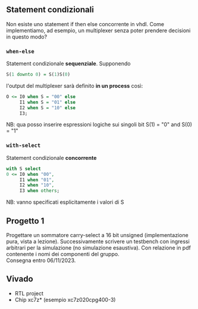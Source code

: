 ## Statement condizionali
Non esiste uno statement if then else concorrente in vhdl. Come implementiamo, ad esempio, un multiplexer senza poter prendere decisioni in questo modo?

### `when-else`
Statement condizionale <b>sequenziale</b>. Supponendo 
```vhdl
S(1 downto 0) = S(1)S(0)
```
l'output del multiplexer sarà definito <b>in un process</b> così:
```vhdl
O <= I0 when S = "00" else
     I1 when S = "01" else
     I2 when S = "10" else
     I3;
```
NB: qua posso inserire espressioni logiche sui singoli bit S(1) = "0" and S(0) = "1"

### `with-select`
Statement condizionale <b>concorrente</b>
```vhdl
with S select
0 <= I0 when "00",
     I1 when "01",
     I2 when "10",
     I3 when others; 
```
NB: vanno specificati esplicitamente i valori di S

## Progetto 1
Progettare un sommatore carry-select a 16 bit unsigned (implementazione pura, vista a lezione). Successivamente scrivere un testbench con ingressi arbitrari per la simulazione (no simulazione esaustiva). Con relazione in pdf contenente i nomi dei componenti del gruppo. <br>
Consegna entro 06/11/2023. 

## Vivado
- RTL project
- Chip xc7z* (esempio xc7z020cpg400-3)